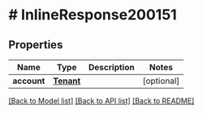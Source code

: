 # # InlineResponse200151

## Properties

Name | Type | Description | Notes
------------ | ------------- | ------------- | -------------
**account** | [**Tenant**](Tenant.md) |  | [optional]

[[Back to Model list]](../../README.md#models) [[Back to API list]](../../README.md#endpoints) [[Back to README]](../../README.md)
